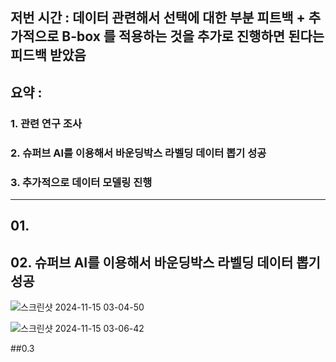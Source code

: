 
## 저번 시간 : 데이터 관련해서 선택에 대한 부분 피트백 + 추가적으로 B-box 를 적용하는 것을 추가로 진행하면 된다는 피드백 받았음

## 요약 : 
###  1.  관련 연구 조사  
###  2. 슈퍼브 AI를 이용해서 바운딩박스 라벨딩 데이터 뽑기 성공 
###  3. 추가적으로 데이터 모델링 진행

------------

## 01.


## 02. 슈퍼브 AI를 이용해서 바운딩박스 라벨딩 데이터 뽑기 성공 

![스크린샷 2024-11-15 03-04-50](https://github.com/user-attachments/assets/064972a8-1f1d-4ed4-8673-dc53feb98b92)

![스크린샷 2024-11-15 03-06-42](https://github.com/user-attachments/assets/573dfdec-882d-438e-bbd2-d06a9efeea4c)


##0.3



